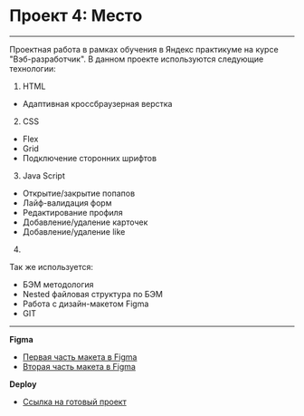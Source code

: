 # Проект 4: Место

___
Проектная работа в рамках обучения в Яндекс практикуме на курсе "Вэб-разработчик".
В данном проекте используются следующие технологии:
1. HTML
 - Адаптивная кроссбраузерная верстка
2. CSS
- Flex
- Grid
- Подключение сторонних шрифтов
3. Java Script
- Oткрытие/закрытие попапов
- Лайф-валидация форм
- Редактирование профиля
- Добавление/удаление карточек
- Добавление/удаление like
4.

Так же используется:
 - БЭМ методология
 - Nested файловая структура по БЭМ
 - Работа с дизайн-макетом Figma
 - GIT
 ___

**Figma**

* [Первая часть макета в Figma](https://www.figma.com/file/StZjf8HnoeLdiXS7dYrLAh/JavaScript.-Sprint-4?node-id=80%3A76)
* [Вторая часть макета в Figma](https://www.figma.com/file/nlYpT4VhFiwimn2YlncrcF/JavaScript.-Sprint-5?node-id=90%3A378)

**Deploy**

* [Ссылка на готовый проект](https://turetskayairina.github.io/mesto/index.html)
